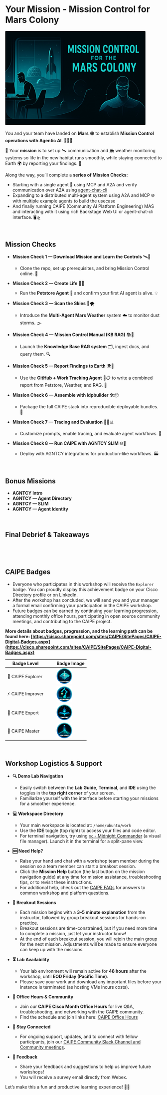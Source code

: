 # Your Mission - Mission Control for Mars Colony

<img src="images/mission-control.svg" alt="Mission Control" width="450">

You and your team have landed on **Mars** 🟠 to establish **Mission Control operations with Agentic AI**. 📡🤖🚀

🎯 Your **mission** is to set up 🛰️ communication and 🌦️ weather monitoring systems so life in the new habitat runs smoothly, while staying connected to Earth 🌍 by reporting your findings. 📡

Along the way, you’ll complete a **series of Mission Checks:**

- Starting with a single agent 🤖 using MCP and A2A and verify communication over A2A using [agent-chat-cli](https://github.com/cnoe-io/agent-chat-cli)
- Expanding to a distributed multi-agent system using A2A and MCP 🌐 with multiple example agents to build the usecase
- And finally running CAIPE (Community AI Platform Engineering) MAS and interacting with it using rich Backstage Web UI or agent-chat-cli interface. 🖥️🛸

&nbsp;

## Mission Checks

- **Mission Check 1 — Download Mission and Learn the Controls** 🛰️📝
    - Clone the repo, set up prerequisites, and bring Mission Control online. 🚀

- **Mission Check 2 — Create Life** 🧬🤖
    - Run the **Petstore Agent** 🐾 and confirm your first AI agent is alive. 💡

- **Mission Check 3 — Scan the Skies** 🌌🌪️
    - Introduce the **Multi-Agent Mars Weather** system ☁️ to monitor dust storms. 🌫️

- **Mission Check 4 — Mission Control Manual (KB RAG)** 📚🧠
    - Launch the **Knowledge Base RAG system** 🗂️, ingest docs, and query them. 🔍

- **Mission Check 5 — Report Findings to Earth** 🌍📝
    - Use the **GitHub + Work Tracking Agent** 🐙📋 to write a combined report from Petstore, Weather, and RAG. 📨

- **Mission Check 6 — Assemble with idpbuilder** 🛠️📦
    - Package the full CAIPE stack into reproducible deployable bundles. 🎁

- **Mission Check 7 — Tracing and Evaluation** 🕵️‍♂️📊
    - Customize prompts, enable tracing, and evaluate agent workflows. 🧪

- **Mission Check 8 — Run CAIPE with AGNTCY SLIM** 🌐🤝
    - Deploy with AGNTCY integrations for production-like workflows. 🏭

&nbsp;

## Bonus Missions

* **AGNTCY Intro**
* **AGNTCY — Agent Directory**
* **AGNTCY — SLIM**
* **AGNTCY — Agent Identity**

&nbsp;

## Final Debrief & Takeaways

&nbsp;

&nbsp;

## CAIPE Badges

- Everyone who participates in this workshop will receive the `Explorer` badge. You can proudly display this achievement badge on your Cisco Directory profile or on LinkedIn.
- After the workshop has concluded, we will send you and your manager a formal email confirming your participation in the CAIPE workshop.
- Future badges can be earned by continuing your learning progression, attending monthly office hours, participating in open source community meetings, and contributing to the CAIPE project.

**More details about badges, progression, and the learning path can be found here:
[https://cisco.sharepoint.com/sites/CAIPE/SitePages/CAIPE-Digital-Badges.aspx](https://cisco.sharepoint.com/sites/CAIPE/SitePages/CAIPE-Digital-Badges.aspx)**

| Badge Level        |   |   | Badge Image                                                                 |
|--------------------|---|---|-----------------------------------------------------------------------------|
| 🚀 CAIPE Explorer  |   |   | <img src="images/badge-explorer.svg" alt="CAIPE Explorer" width="50">      |
| ⚡ CAIPE Improver  |   |   | <img src="images/badge-improver.svg" alt="CAIPE Improver" width="50">      |
| 🎯 CAIPE Expert    |   |   | <img src="images/badge-expert.svg" alt="CAIPE Expert" width="50">          |
| 👑 CAIPE Master    |   |   | <img src="images/badge-master.svg" alt="CAIPE Master" width="50">          |

&nbsp;

## Workshop Logistics & Support

- **🔍 Demo Lab Navigation**
  - Easily switch between the **Lab Guide**, **Terminal**, and **IDE** using the toggles in the **top right corner** of your screen.
  - Familiarize yourself with the interface before starting your missions for a smoother experience.

- **💻 Workspace Directory**
  - Your main workspace is located at: `/home/ubuntu/work`
  - Use the **IDE** toggle (top right) to access your files and code editor.
  - For terminal navigation, try using [`mc` - Midnight Commander](https://linuxcommand.org/lc3_adv_mc.php) (a visual file manager). Launch it in the terminal for a split-pane view.

- **🆘 Need Help?**
  - Raise your hand and chat with a workshop team member during the session so a team member can start a breakout session.
  - Click the **Mission Help** button (the last button on the mission navigation guide) at any time for mission assistance, troubleshooting tips, or to revisit these instructions.
  - For additional help, check out the [CAIPE FAQs](https://cisco.sharepoint.com/sites/CAIPE/SitePages/CAIPE-FAQs.aspx) for answers to common workshop and platform questions.

- **🤝 Breakout Sessions**
  - Each mission begins with a **3–5 minute explanation** from the instructor, followed by group breakout sessions for hands-on practice.
  - Breakout sessions are time-constrained, but if you need more time to complete a mission, just let your instructor know!
  - At the end of each breakout session, you will rejoin the main group for the next mission. Adjustments will be made to ensure everyone can keep up with the missions.

- **⏳ Lab Availability**
  - Your lab environment will remain active for **48 hours** after the workshop, until **EOD Friday (Pacific Time)**.
  - Please save your work and download any important files before your instance is terminated (as hosting VMs incurs costs).

- **📅 Office Hours & Community**
  - Join our **CAIPE Cisco Month Office Hours** for live Q&A, troubleshooting, and networking with the CAIPE community.
  - Find the schedule and join links here: [CAIPE Office Hours](https://cisco.sharepoint.com/sites/CAIPE/SitePages/CAIPE-Office-Hours.aspx)

- **💬 Stay Connected**
  - For ongoing support, updates, and to connect with fellow participants, join our [CAIPE Community Slack Channel and Community meetings](https://cnoe-io.github.io/ai-platform-engineering/community/).

- **📝 Feedback**
  - Share your feedback and suggestions to help us improve future workshops!
  - You will receive a survey email directly from Webex.

Let’s make this a fun and productive learning experience! 🚀✨
